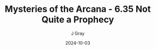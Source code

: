 ---
title: 'Mysteries of the Arcana - 6.35 Not Quite a Prophecy'
alt: 'Mysteries of the Arcana'
date: '2024-10-03'
author: 'J Gray'
artist: 'Keira'
---